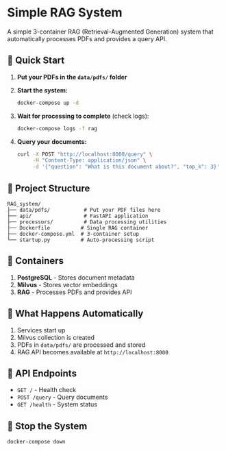# Simple RAG System

A simple 3-container RAG (Retrieval-Augmented Generation) system that automatically processes PDFs and provides a query API.

## 🚀 Quick Start

1. **Put your PDFs in the `data/pdfs/` folder**

2. **Start the system:**
   ```bash
   docker-compose up -d
   ```

3. **Wait for processing to complete** (check logs):
   ```bash
   docker-compose logs -f rag
   ```

4. **Query your documents:**
   ```bash
   curl -X POST "http://localhost:8000/query" \
        -H "Content-Type: application/json" \
        -d '{"question": "What is this document about?", "top_k": 3}'
   ```

## 📁 Project Structure

```
RAG_system/
├── data/pdfs/           # Put your PDF files here
├── api/                 # FastAPI application
├── processors/          # Data processing utilities
├── Dockerfile          # Single RAG container
├── docker-compose.yml  # 3-container setup
└── startup.py          # Auto-processing script
```

## 🐳 Containers

1. **PostgreSQL** - Stores document metadata
2. **Milvus** - Stores vector embeddings  
3. **RAG** - Processes PDFs and provides API

## 🔧 What Happens Automatically

1. Services start up
2. Milvus collection is created
3. PDFs in `data/pdfs/` are processed and stored
4. RAG API becomes available at `http://localhost:8000`

## 📝 API Endpoints

- `GET /` - Health check
- `POST /query` - Query documents
- `GET /health` - System status

## 🛑 Stop the System

```bash
docker-compose down
```
